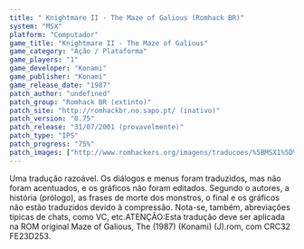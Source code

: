 ```yaml
---
title: " Knightmare II - The Maze of Galious (Romhack BR)"
system: "MSX"
platform: "Computador"
game_title: "Knightmare II - The Maze of Galious"
game_category: "Ação / Plataforma"
game_players: "1"
game_developer: "Konami"
game_publisher: "Konami"
game_release_date: "1987"
patch_author: "undefined"
patch_group: "Romhack BR (extinto)"
patch_site: "http://romhackbr.no.sapo.pt/ (inativo)"
patch_version: "0.75"
patch_release: "31/07/2001 (provavelmente)"
patch_type: "IPS"
patch_progress: "75%"
patch_images: ["http://www.romhackers.org/imagens/traducoes/%5BMSX1%5D%20Knightmare%20II%20-%20The%20Maze%20of%20Galious%20-%20Romhack%20BR%20-%201.png","http://www.romhackers.org/imagens/traducoes/%5BMSX1%5D%20Knightmare%20II%20-%20The%20Maze%20of%20Galious%20-%20Romhack%20BR%20-%202.png","http://www.romhackers.org/imagens/traducoes/%5BMSX1%5D%20Knightmare%20II%20-%20The%20Maze%20of%20Galious%20-%20Romhack%20BR%20-%203.png"]
---
```

Uma tradução razoável. Os diálogos e menus foram traduzidos, mas não foram acentuados, e os gráficos não foram editados. Segundo o autores, a história (prólogo), as frases de morte dos monstros, o final e os gráficos não estão traduzidos devido à compressão. Nota-se, também, abreviações típicas de chats, como VC, etc.ATENÇÃO:Esta tradução deve ser aplicada na ROM original Maze of Galious, The (1987) (Konami) (J).rom, com CRC32 FE23D253.
